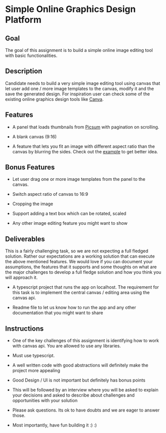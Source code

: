 # Simple Online Graphics Design Platform

## Goal

The goal of this assignment is to build a simple online image editing tool with basic functionalities.

## Description

Candidate needs to build a very simple image editing tool using canvas that let user add one / more image templates to the canvas, modify it and the save the generated design. For inspiration user can check some of the existing online graphics design tools like [Canva](https://canva.com).

## Features

- A panel that loads thumbnails from [Picsum](https://picsum.photos/v2/list) with pagination on scrolling.

- A blank canvas (9:16)

- A feature that lets you fit an image with different aspect ratio than the canvas by blurring the sides. Check out the [example](https://github.com/invideoio/invideo-assignments/blob/master/frontend/example.mp4) to get better idea.

## Bonus Features
- Let user drag one or more image templates from the panel to the canvas.

- Switch aspect ratio of canvas to 16:9

- Cropping the image

- Support adding a text box which can be rotated, scaled

- Any other image editing feature you might want to show


## Deliverables

This is a fairly challenging task, so we are not expecting a full fledged solution. Rather our expectations are a working solution that can execute the above mentioned features. We would love if you can document your assumptions, the features that it supports and some thoughts on what are the major challenges to develop a full fledge solution and how you think you will approach it.

- A typescript project that runs the app on localhost. The requirement for this task is to implement the central canvas / editing area using the canvas api.

- Readme file to let us know how to run the app and any other documentation that you might want to share

## Instructions

- One of the key challenges of this assignment is identifying how to work with canvas api. You are allowed to use any libraries.

- Must use typescript.

- A well written code with good abstractions will definitely make the project more appealing

- Good Design / UI is not important but definitely has bonus points

- This will be followed by an interview where you will be asked to explain your decisions and asked to describe about challenges and opportunities with your solution

- Please ask questions. Its ok to have doubts and we are eager to answer those.

- Most importantly, have fun building it :) :)
